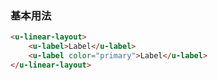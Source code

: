 ### 基本用法

``` html
<u-linear-layout>
    <u-label>Label</u-label>
    <u-label color="primary">Label</u-label>
</u-linear-layout>
```

